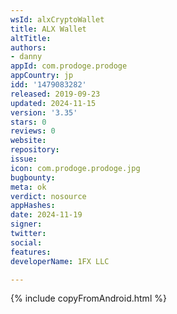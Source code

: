 ```yaml
---
wsId: alxCryptoWallet
title: ALX Wallet
altTitle: 
authors:
- danny
appId: com.prodoge.prodoge
appCountry: jp
idd: '1479083282'
released: 2019-09-23
updated: 2024-11-15
version: '3.35'
stars: 0
reviews: 0
website: 
repository: 
issue: 
icon: com.prodoge.prodoge.jpg
bugbounty: 
meta: ok
verdict: nosource
appHashes: 
date: 2024-11-19
signer: 
twitter: 
social: 
features: 
developerName: 1FX LLC

---
```


{% include copyFromAndroid.html %}

